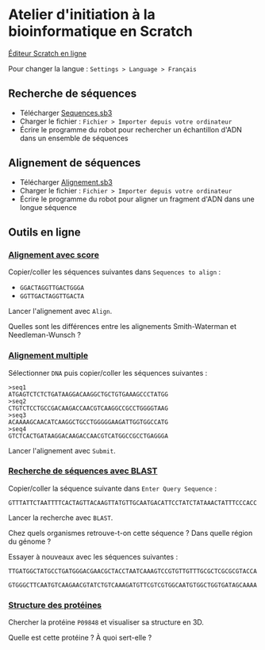 # Atelier d'initiation à la bioinformatique en Scratch

[Éditeur Scratch en ligne](https://scratch.mit.edu/projects/editor/)

Pour changer la langue : `Settings > Language > Français`

## Recherche de séquences

- Télécharger [Sequences.sb3](https://github.com/imartayan/atelier-scratch-bioinfo/raw/main/Sequences.sb3)
- Charger le fichier : `Fichier > Importer depuis votre ordinateur`
- Écrire le programme du robot pour rechercher un échantillon d'ADN dans un ensemble de séquences

## Alignement de séquences

- Télécharger [Alignement.sb3](https://github.com/imartayan/atelier-scratch-bioinfo/raw/main/Alignement.sb3)
- Charger le fichier : `Fichier > Importer depuis votre ordinateur`
- Écrire le programme du robot pour aligner un fragment d'ADN dans une longue séquence

## Outils en ligne

### [Alignement avec score](https://alignment.sandbox.bio/)

Copier/coller les séquences suivantes dans `Sequences to align` :
- `GGACTAGGTTGACTGGGA`
- `GGTTGACTAGGTTGACTA`

Lancer l'alignement avec `Align`.

Quelles sont les différences entre les alignements Smith-Waterman et Needleman-Wunsch ?

### [Alignement multiple](https://www.ebi.ac.uk/jdispatcher/msa/clustalo)

Sélectionner `DNA` puis copier/coller les séquences suivantes :
```
>seq1
ATGAGTCTCTCTGATAAGGACAAGGCTGCTGTGAAAGCCCTATGG
>seq2
CTGTCTCCTGCCGACAAGACCAACGTCAAGGCCGCCTGGGGTAAG
>seq3
ACAAAAGCAACATCAAGGCTGCCTGGGGGAAGATTGGTGGCCATG
>seq4
GTCTCACTGATAAGGACAAGACCAACGTCATGGCCGCCTGAGGGA
```
Lancer l'alignement avec `Submit`.

### [Recherche de séquences avec BLAST](https://blast.ncbi.nlm.nih.gov/Blast.cgi?PROGRAM=blastn&PAGE_TYPE=BlastSearch)

Copier/coller la séquence suivante dans `Enter Query Sequence` :
```
GTTTATTCTAATTTTCACTAGTTACAAGTTATGTTGCAATGACATTCCTATCTATAAACTATTTCCCACC
```
Lancer la recherche avec `BLAST`.

Chez quels organismes retrouve-t-on cette séquence ? Dans quelle région du génome ?

Essayer à nouveaux avec les séquences suivantes :
```
TTGATGGCTATGCCTGATGGGACGAACGCTACCTAATCAAAGTCCGTGTTGTTTGCGCTCGCGCGTACCA
```
```
GTGGGCTTCAATGTCAAGAACGTATCTGTCAAAGATGTTCGTCGTGGCAATGTGGCTGGTGATAGCAAAA
```

### [Structure des protéines](https://alphafold.ebi.ac.uk/)

Chercher la protéine `P09848` et visualiser sa structure en 3D.

Quelle est cette protéine ? À quoi sert-elle ?
